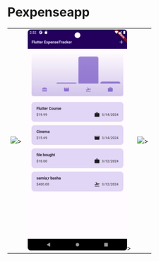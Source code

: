 # Pexpenseapp
<table>
    <tr>
        <td><img src="images/question.png" height=500>></td>
        <td><img src="images/home.png" height=500>></td>
        <td><img src="images/results.png" height=500>></td>
    </tr>
</table>